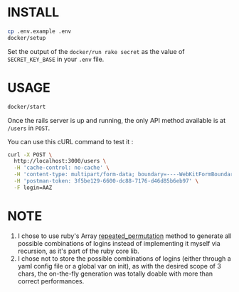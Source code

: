 # INSTALL

``` sh
cp .env.example .env
docker/setup
```

Set the output of the `docker/run rake secret` as the value of `SECRET_KEY_BASE` in your `.env` file.


# USAGE

```sh
docker/start
```

Once the rails server is up and running, the only API method available is at `/users` in `POST`.

You can use this cURL command to test it :
```sh
curl -X POST \
  http://localhost:3000/users \
  -H 'cache-control: no-cache' \
  -H 'content-type: multipart/form-data; boundary=----WebKitFormBoundary7MA4YWxkTrZu0gW' \
  -H 'postman-token: 3f5be129-6600-dc88-7176-d46d85b6eb97' \
  -F login=AAZ
```

# NOTE

1. I chose to use ruby's Array [repeated_permutation](https://apidock.com/ruby/Array/repeated_permutation) method to generate all possible combinations of logins instead of implementing it myself via recursion, as it's part of the ruby core lib.
2. I chose not to store the possible combinations of logins (either through a yaml config file or a global var on init), as with the desired scope of 3 chars, the on-the-fly generation was totally doable with more than correct performances.
